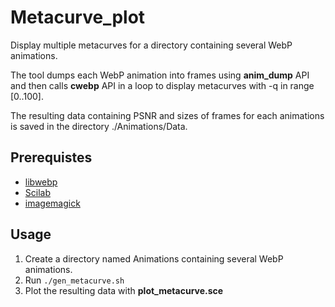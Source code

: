 # Metacurve_plot

Display multiple metacurves for a directory containing several WebP animations.

The tool dumps each WebP animation into frames using **anim_dump** API and then calls **cwebp** API in a loop to display metacurves with -q in range [0..100].

The resulting data containing PSNR and sizes of frames for each animations is saved in the directory ./Animations/Data.

## Prerequistes
- [libwebp](https://github.com/webmproject/libwebp)
- [Scilab](https://www.scilab.org/)
- [imagemagick](https://packages.ubuntu.com/search?keywords=imagemagick)

## Usage
1. Create a directory named Animations containing several WebP animations.
2. Run `./gen_metacurve.sh`
3. Plot the resulting data with **plot_metacurve.sce**
